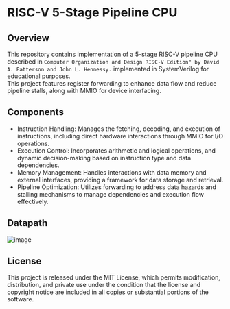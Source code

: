 # RISC-V 5-Stage Pipeline CPU
## Overview

This repository contains implementation of a 5-stage RISC-V pipeline CPU described in `Computer Organization and Design RISC-V Edition" by David A. Patterson and John L. Hennessy.` implemented in SystemVerilog for educational purposes.\
This project features register forwarding to enhance data flow and reduce pipeline stalls, along with MMIO for device interfacing.

## Components
- Instruction Handling: Manages the fetching, decoding, and execution of instructions, including direct hardware interactions through MMIO for I/O operations.
- Execution Control: Incorporates arithmetic and logical operations, and dynamic decision-making based on instruction type and data dependencies.
- Memory Management: Handles interactions with data memory and external interfaces, providing a framework for data storage and retrieval.
- Pipeline Optimization: Utilizes forwarding to address data hazards and stalling mechanisms to manage dependencies and execution flow effectively.

## Datapath
![image](https://github.com/sirofen/riscv_cpu/assets/68060514/fb0ded1f-41d8-49dd-9f97-3cb96f73e9ec)

## License
This project is released under the MIT License, which permits modification, distribution, and private use under the condition that the license and copyright notice are included in all copies or substantial portions of the software.
